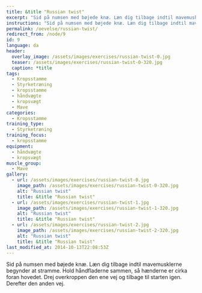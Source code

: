 ```yaml
---
title: &title "Russian twist"
excerpt: "Sid på numsen med bøjede knæ. Læn dig tilbage indtil mavemusklerne begynder at stramme. Med håndfladerne sammen roterer du skiftevis fra den ene side og til den anden side."
instructions: "Sid på numsen med bøjede knæ. Læn dig tilbage indtil mavemusklerne begynder at stramme. Med håndfladerne sammen roterer du skiftevis fra den ene side og til den anden side."
permalink: /oevelse/russian-twist/
redirect_from: /node/9
id: 9
language: da
header:
  overlay_image: /assets/images/exercises/russian-twist-0.jpg
  teaser: /assets/images/exercises/russian-twist-0-320.jpg
  caption: *title
tags:
  - Kropsstamme
  - Styrketræning
  - kropsstamme
  - håndvægte
  - kropsvægt
  - Mave
categories:
  - Kropsstamme
training_type: 
  - Styrketræning
training_focus: 
  - kropsstamme
equipment:
  - håndvægte
  - kropsvægt
muscle_group:
  - Mave
gallery:
  - url: /assets/images/exercises/russian-twist-0.jpg
    image_path: /assets/images/exercises/russian-twist-0-320.jpg
    alt: "Russian twist"
    title: &title "Russian twist"
  - url: /assets/images/exercises/russian-twist-1.jpg
    image_path: /assets/images/exercises/russian-twist-1-320.jpg
    alt: "Russian twist"
    title: &title "Russian twist"
  - url: /assets/images/exercises/russian-twist-2.jpg
    image_path: /assets/images/exercises/russian-twist-2-320.jpg
    alt: "Russian twist"
    title: &title "Russian twist"
last_modified_at: 2014-10-13T22:08:53Z
---
```


Sid på numsen med bøjede knæ. Læn dig tilbage indtil mavemusklerne begynder at stramme. Hold håndfladerne sammen, så hænderne er cirka foran hovedet. Drej overkroppen den ene vej og tilbage til starten igen. Derefter den anden vej.
